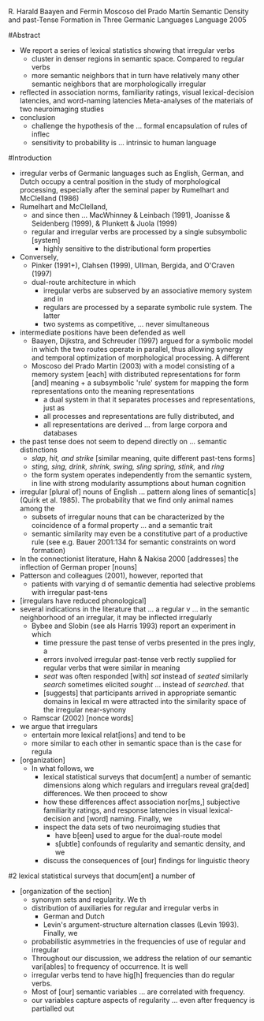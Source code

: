 R. Harald Baayen and Fermín Moscoso del Prado Martín
Semantic Density and past-Tense Formation in Three Germanic Languages
Language 2005

#Abstract

* We report a series of lexical statistics showing that irregular verbs
  * cluster in denser regions in semantic space. Compared to regular verbs
  * more semantic neighbors that in turn have relatively many other semantic
    neighbors that are morphologically irregular
* reflected in association norms, familiarity ratings,
  visual lexical-decision latencies, and word-naming latencies
  Meta-analyses of the materials of two neuroimaging studies
* conclusion
  * challenge the hypothesis of the ... formal encapsulation of rules of inflec
  * sensitivity to probability is ... intrinsic to human language

#Introduction

* irregular verbs of Germanic languages such as English, German, and Dutch
  occupy a central position in the study of morphological processing,
  especially after the seminal paper by Rumelhart and McClelland (1986)
* Rumelhart and McClelland,
  * and since then ... MacWhinney & Leinbach (1991),
    Joanisse & Seidenberg (1999), & Plunkett & Juola (1999)
  * regular and irregular verbs are processed by a single subsymbolic [system]
    * highly sensitive to the distributional form properties
* Conversely,
  * Pinker (1991+), Clahsen (1999), Ullman, Bergida, and O'Craven (1997)
  * dual-route architecture in which
    * irregular verbs are subserved by an associative memory system and in
    * regulars are processed by a separate symbolic rule system. The latter
    * two systems as competitive, ... never simultaneous
* intermediate positions have been defended as well
  * Baayen, Dijkstra, and Schreuder (1997) argued for
    a symbolic model in which the two routes operate in parallel, thus allowing
    synergy and temporal optimization of morphological processing.  A different
  * Moscoso del Prado Martin (2003) with a model consisting of a memory system
    [each] with distributed representations for form [and] meaning + a
    subsymbolic 'rule' system for mapping the form representations onto the
    meaning representations
    * a dual system in that it separates processes and representations, just as
    * all processes and representations are fully distributed, and
    * all representations are derived ... from large corpora and databases
* the past tense does not seem to depend directly on ... semantic distinctions
  * _slap, hit, and strike_ [similar meaning, quite different past-tens forms]
  * _sting, sing, drink, shrink, swing, sling spring, stink,_ and _ring_
  * the form system operates independently from the semantic system,
    in line with strong modularity assumptions about human cognition
* irregular [plural of] nouns of English ... pattern along lines of semantic[s]
  (Quirk et al. 1985). The probability that we find only animal names among the
  * subsets of irregular nouns that can be characterized by the coincidence of
    a formal property ... and a semantic trait
  * semantic similarity may even be a constitutive part of a productive rule
    (see e.g.  Bauer 2001:134 for semantic constraints on word formation)
* In the connectionist literature, Hahn & Nakisa 2000 [addresses] the
  inflection of German proper [nouns]
* Patterson and colleagues (2001), however, reported that
  * patients with varying d of semantic dementia had selective problems with
    irregular past-tens
* [irregulars have reduced phonological]
* several indications in the literature that ... a regular v ... in the
  semantic neighborhood of an irregular, it may be inflected irregularly
  * Bybee and Slobin (see als Harris 1993) report an experiment in which
    * time pressure the past tense of verbs presented in the pres ingly, a
    * errors involved irregular past-tense verb rectly supplied for regular
      verbs that were similar in meaning
    * _seat_ was often responded [with] _sat_ instead of _seated_ similarly
      _search_ sometimes elicited _sought_ ... instead of _searched_.  that
    * [suggests] that participants arrived in appropriate semantic domains in
      lexical m were attracted into the similarity space of the irregular
      near-synony
  * Ramscar (2002) [nonce words]
* we argue that irregulars
  * entertain more lexical relat[ions] and tend to be
  * more similar to each other in semantic space than is the case for regula
* [organization]
  * In what follows, we
    * lexical statistical surveys that docum[ent] a number of
      semantic dimensions along which regulars and irregulars reveal gra[ded]
      differences. We then proceed to show
    * how these differences affect association nor[ms,] subjective familiarity
      ratings, and response latencies in visual lexical-decision and [word]
      naming. Finally, we
    * inspect the data sets of two neuroimaging studies that
      * have b[een] used to argue for the dual-route model
      * s[ubtle] confounds of regularity and semantic density, and we
    * discuss the consequences of [our] findings for linguistic theory

#2 lexical statistical surveys that docum[ent] a number of

* [organization of the section]
  * synonym sets and regularity. We th
  * distribution of auxiliaries for regular and irregular verbs in 
    * German and Dutch
    * Levin's argument-structure alternation classes (Levin 1993). Finally, we
  * probabilistic asymmetries in the frequencies of use of regular and irregular
  * Throughout our discussion, we address the 
    relation of our semantic vari[ables] to frequency of occurrence. It is well
  * irregular verbs tend to have hig[h] frequencies than do regular verbs. 
  * Most of [our] semantic variables ... are correlated with frequency.
  * our variables capture aspects of regularity ...  even after frequency is
    partialled out
